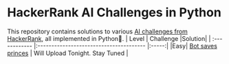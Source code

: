 # HackerRank AI Challenges in Python
This repository contains solutions to various [AI challenges from HackerRank](https://www.hackerrank.com/domains/ai), all implemented in Python🐍.
| Level | Challenge                               |Solution|
| :------------ |:--------------------------------------- |:-----:|
|Easy| [Bot saves princes](https://www.hackerrank.com/challenges/saveprincess?isFullScreen=true&hr_b=1)  | Will Upload Tonight. Stay Tuned                       |
